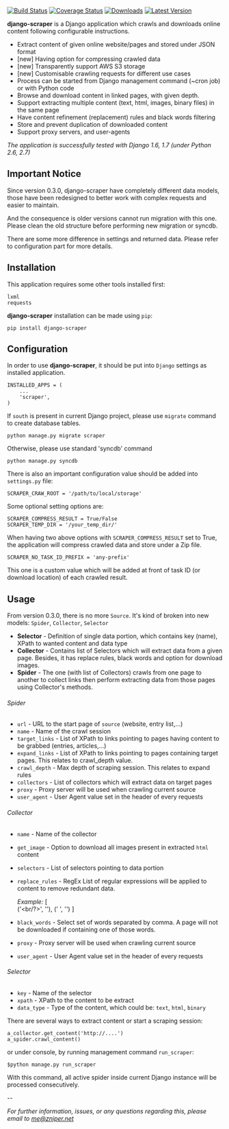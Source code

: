 [![Build Status](https://travis-ci.org/zniper/django-scraper.svg?branch=master)](https://travis-ci.org/zniper/django-scraper)
[![Coverage Status](https://coveralls.io/repos/zniper/django-scraper/badge.svg?branch=master)](https://coveralls.io/r/zniper/django-scraper?branch=master)
[![Downloads](https://pypip.in/download/django-scraper/badge.svg)](https://pypi.python.org/pypi/django-scraper/)
[![Latest Version](https://pypip.in/version/django-scraper/badge.svg)](https://pypi.python.org/pypi/django-scraper/)

**django-scraper** is a Django application which crawls and downloads online content following configurable instructions.

* Extract content of given online website/pages and stored under JSON format
* [new] Having option for compressing crawled data
* [new] Transparently support AWS S3 storage 
* [new] Customisable crawling requests for different use cases
* Process can be started from Django management command (~cron job) or with Python code 
* Browse and download content in linked pages, with given depth.
* Support extracting multiple content (text, html, images, binary files) in the same page
* Have content refinement (replacement) rules and black words filtering
* Store and prevent duplication of downloaded content
* Support proxy servers, and user-agents

_The application is successfully tested with Django 1.6, 1.7 (under Python 2.6, 2.7)_

Important Notice
----------------
Since version 0.3.0, django-scraper have completely different data models, those have been redesigned to better work with complex requests and easier to maintain.

And the consequence is older versions cannot run migration with this one. Please clean the old structure before performing new migration or syncdb.

There are some more difference in settings and returned data. Please refer to configuration part for more details.

Installation
------------
This application requires some other tools installed first:
    
    lxml
    requests

**django-scraper** installation can be made using `pip`:

    pip install django-scraper
    
Configuration
-------------
In order to use **django-scraper**, it should be put into `Django` settings as installed application.
    
    INSTALLED_APPS = (
        ...
        'scraper',
    )

If `south` is present in current Django project, please use `migrate` command to create database tables. 
  
    python manage.py migrate scraper

Otherwise, please use standard 'syncdb' command

    python manage.py syncdb
    
There is also an important configuration value should be added into `settings.py` file:

    SCRAPER_CRAW_ROOT = '/path/to/local/storage'

Some optional setting options are:
    
    SCRAPER_COMPRESS_RESULT = True/False
    SCRAPER_TEMP_DIR = '/your_temp_dir/'

When having two above options with `SCRAPER_COMPRESS_RESULT` set to True, the application will compress crawled data and store under a Zip file.

    SCRAPER_NO_TASK_ID_PREFIX = 'any-prefix'

This one is a custom value which will be added at front of task ID (or download location) of each crawled result.
    
Usage
-----

From version 0.3.0, there is no more `Source`. It's kind of broken into new models: `Spider`, `Collector`, `Selector`

* **Selector** - Definition of single data portion, which contains key (name), XPath to wanted content and data type
* **Collector** - Contains list of Selectors which will extract data from a given page. Besides, it has replace rules, black words and option for download images.
* **Spider** - The one (with list of Collectors) crawls from one page to another to collect links then perform extracting data from those pages using Collector's methods.

###### Spider
* `url` - URL to the start page of `source` (website, entry list,...)
* `name` - Name of the crawl session
* `target_links` - List of XPath to links pointing to pages having content to be grabbed (entries, articles,...)
* `expand_links` - List of XPath to links pointing to pages containing target pages. This relates to crawl_depth value.
* `crawl_depth` - Max depth of scraping session. This relates to expand rules
* `collectors` - List of collectors which will extract data on target pages
* `proxy` - Proxy server will be used when crawling current source
* `user_agent` - User Agent value set in the header of every requests

###### Collector
* `name` - Name of the collector
* `get_image` - Option to download all images present in extracted `html` content
* `selectors` - List of selectors pointing to data portion
* `replace_rules` - RegEx List of regular expressions will be applied to content to remove redundant data.

    *Example:*
        [      
            ('<br/?>', ''),
            ('&nbsp;', '')
        ]

* `black_words` - Select set of words separated by comma. A page will not be downloaded if containing one of those words.
* `proxy` - Proxy server will be used when crawling current source
* `user_agent` - User Agent value set in the header of every requests

###### Selector
* `key` - Name of the selector
* `xpath` - XPath to the content to be extract
* `data_type` - Type of the content, which could be: `text`, `html`, `binary`

There are several ways to extract content or start a scraping session:

    a_collector.get_content('http://....')
    a_spider.crawl_content()

or under console, by running management command `run_scraper`:
    
    $python manage.py run_scraper
    
With this command, all active spider inside current Django instance will be processed consecutively.

--

*For further information, issues, or any questions regarding this, please email to me@zniper.net*
